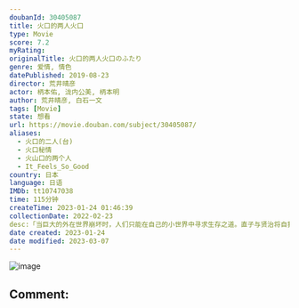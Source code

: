 ```yaml
---
doubanId: 30405087
title: 火口的两人火口
type: Movie
score: 7.2
myRating: 
originalTitle: 火口的两人火口のふたり
genre: 爱情, 情色
datePublished: 2019-08-23
director: 荒井晴彦
actor: 柄本佑, 泷内公美, 柄本明
author: 荒井晴彦, 白石一文
tags: [Movie]
state: 想看
url: https://movie.douban.com/subject/30405087/
aliases:
  - 火口的二人(台)
  - 火口秘情
  - 火山口的两个人
  - It_Feels_So_Good
country: 日本
language: 日语
IMDb: tt10747038
time: 115分钟
createTime: 2023-01-24 01:46:39
collectionDate: 2022-02-23
desc:「当巨大的外在世界崩坏时，人们只能在自己的小世界中寻求生存之道。直子与贤治将自我封闭在两人专属的小世界里，伴随着男女之间自然而然的肉体关系，仿佛被抛入了无法说谎的宇宙之中，当中有着快感，也袒露出人们原...
date created: 2023-01-24
date modified: 2023-03-07
---
```


![image](p2556419282.jpg)

Comment:
---
